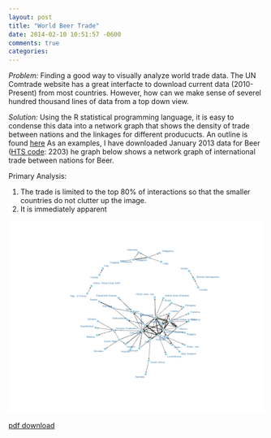 ```yaml
---
layout: post
title: "World Beer Trade"
date: 2014-02-10 10:51:57 -0600
comments: true
categories: 
---
```

*Problem:* Finding a good way to visually analyze world trade data. The UN Comtrade website has a great interfacte to download current data (2010-Present) from most countries. However, how can we make sense of severel hundred thousand lines of data from a top down view. 

*Solution:* Using the R statistical programming language, it is easy to condense this data into a network graph that shows the density of trade between nations and the linkages for different producucts.
An outline is found [here](2014/02/05/trade-network-graphs/)
As an examples, I have downloaded January 2013 data for Beer ([HTS code](http://hts.usitc.gov/): 2203) he graph below shows a network graph of international trade between nations for Beer.

Primary Analysis:	
1. The trade is limited to the top 80% of interactions so that the smaller countries do not clutter up the image. 
2. It is immediately apparent 

![center](/figs/2014-02-10-world-beer-trade/tradeplot.png) 


[pdf download](/figs/2014-02-10-world-beer-trade/pdfplot.pdf)
